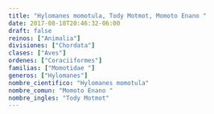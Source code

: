 ```yaml
---
title: "Hylomanes momotula, Tody Motmot, Momoto Enano "
date: 2017-08-18T20:46:32-06:00
draft: false
reinos: ["Animalia"]
divisiones: ["Chordata"]
clases: ["Aves"]
ordenes: ["Coraciiformes"]
familias: ["Momotidae "]
generos: ["Hylomanes"]
nombre_cientifico: "Hylomanes momotula"
nombre_comun: "Momoto Enano "
nombre_ingles: "Tody Motmot"
---
```

